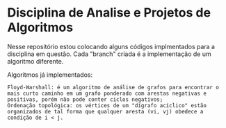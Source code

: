 # Disciplina de Analise e Projetos de Algoritmos
Nesse repositório estou colocando alguns códigos implmentados para a disciplina em questão. Cada "branch" criada é a implementação de um algoritmo diferente.

  Algoritmos já implementados:
  
    Floyd-Warshall: é um algoritmo de análise de grafos para encontrar o mais curto caminho em um grafo ponderado com arestas negativas e positivas, porém não pode conter ciclos negativos;
    Ordenação topológica: os vértices de um "dígrafo acíclico" estão organizados de tal forma que qualquer aresta (vi, vj) obedece a condição de i < j.
